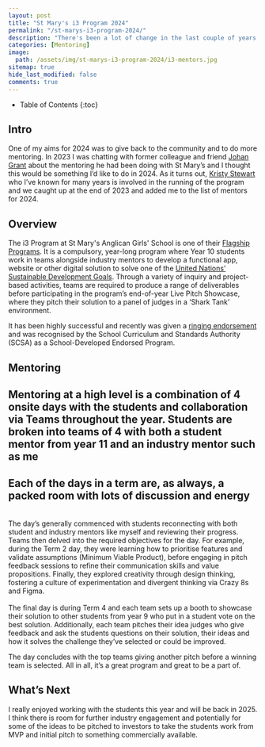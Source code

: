 ```yaml
---
layout: post
title: "St Mary's i3 Program 2024"
permalink: "/st-marys-i3-program-2024/"
description: "There's been a lot of change in the last couple of years around DaaS/VDI."
categories: [Mentoring]
image:
  path: /assets/img/st-marys-i3-program-2024/i3-mentors.jpg
sitemap: true
hide_last_modified: false
comments: true
---
```


<!--excerpt-->

-  Table of Contents
{:toc}

## Intro

One of my aims for 2024 was to give back to the community and to do more mentoring. In 2023 I was chatting with former colleague and friend [Johan Grant](https://www.linkedin.com/in/johangrant/) about the mentoring he had been doing with St Mary’s and I thought this would be something I’d like to do in 2024. As it turns out, [Kristy Stewart](https://www.linkedin.com/in/stewartkristy/) who I’ve known for many years is involved in the running of the program and we caught up at the end of 2023 and added me to the list of mentors for 2024.

## Overview

The i3 Program at St Mary's Anglican Girls' School is one of their [Flagship Programs](https://www.stmarys.wa.edu.au/senior-school/flagship-programs/). It is a compulsory, year-long program where Year 10 students work in teams alongside industry mentors to develop a functional app, website or other digital solution to solve one of the [United Nations’ Sustainable Development Goals](https://sdgs.un.org/goals). Through a variety of inquiry and project-based activities, teams are required to produce a range of deliverables before participating in the program’s end-of-year Live Pitch Showcase, where they pitch their solution to a panel of judges in a ‘Shark Tank’ environment.

It has been highly successful and recently was given a [ringing endorsement](https://www.stmarys.wa.edu.au/i3-program-receives-ringing-endorsement/) and was recognised by the School Curriculum and Standards Authority (SCSA) as a School-Developed Endorsed Program.

## Mentoring

## Mentoring at a high level is a combination of 4 onsite days with the students and collaboration via Teams throughout the year. Students are broken into teams of 4 with both a student mentor from year 11 and an industry mentor such as me

## Each of the days in a term are, as always, a packed room with lots of discussion and energy  

<br/>The day’s generally commenced with students reconnecting with both student and industry mentors like myself and reviewing their progress. Teams then delved into the required objectives for the day. For example, during the Term 2 day, they were learning how to prioritise features and validate assumptions (Minimum Viable Product), before engaging in pitch feedback sessions to refine their communication skills and value propositions. Finally, they explored creativity through design thinking, fostering a culture of experimentation and divergent thinking via Crazy 8s and Figma.  
<br/>The final day is during Term 4 and each team sets up a booth to showcase their solution to other students from year 9 who put in a student vote on the best solution. Additionally, each team pitches their idea judges who give feedback and ask the students questions on their solution, their ideas and how it solves the challenge they’ve selected or could be improved.

The day concludes with the top teams giving another pitch before a winning team is selected. All in all, it’s a great program and great to be a part of.

## What’s Next

I really enjoyed working with the students this year and will be back in 2025. I think there is room for further industry engagement and potentially for some of the ideas to be pitched to investors to take the students work from MVP and initial pitch to something commercially available.